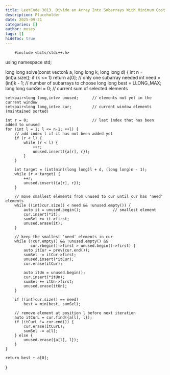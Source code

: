 ```yaml
---
title: LeetCode 3013. Divide an Array Into Subarrays With Minimum Cost II - 
description: Placeholder
date: 2025-09-21
categories: []
author: moses
tags: []
hideToc: true
---
```

        #include <bits/stdc++.h>
using namespace std;

long long solve(const vector<long long>& a, long long k, long long d) {
    int n = (int)a.size();
    if (k <= 1) return a[0];              // only one subarray needed
    int need = (int)k - 1;                // number of subarrays to choose
    long long best = LLONG_MAX;
    long long sumSel = 0;                 // current sum of selected elements

    set<pair<long long,int>> unused;      // elements not yet in the current window
    set<pair<long long,int>> cur;         // current window elements (maintained sorted)

    int r = 0;                            // last index that has been added to unused
    for (int l = 1; l <= n-1; ++l) {
        // add index l if it has not been added yet
        if (r < l) {
            while (r < l) {
                ++r;
                unused.insert({a[r], r});
            }
        }

        int target = (int)min((long long)l + d, (long long)n - 1);
        while (r < target) {
            ++r;
            unused.insert({a[r], r});
        }

        // move smallest elements from unused to cur until cur has 'need' elements
        while ((int)cur.size() < need && !unused.empty()) {
            auto it = unused.begin();              // smallest element
            cur.insert(*it);
            sumSel += it->first;
            unused.erase(it);
        }

        // keep the smallest 'need' elements in cur
        while (!cur.empty() && !unused.empty() &&
               cur.rbegin()->first > unused.begin()->first) {
            auto itCur = prev(cur.end());
            sumSel -= itCur->first;
            unused.insert(*itCur);
            cur.erase(itCur);

            auto itUn = unused.begin();
            cur.insert(*itUn);
            sumSel += itUn->first;
            unused.erase(itUn);
        }

        if ((int)cur.size() == need)
            best = min(best, sumSel);

        // remove element at position l before next iteration
        auto itCurL = cur.find({a[l], l});
        if (itCurL != cur.end()) {
            cur.erase(itCurL);
            sumSel -= a[l];
        } else {
            unused.erase({a[l], l});
        }
    }

    return best + a[0];
}
